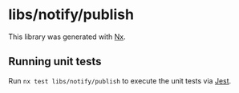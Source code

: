 # libs/notify/publish

This library was generated with [Nx](https://nx.dev).

## Running unit tests

Run `nx test libs/notify/publish` to execute the unit tests via [Jest](https://jestjs.io).
